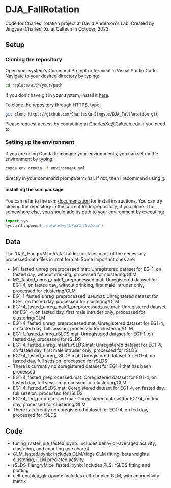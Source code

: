 # DJA_FallRotation

Code for Charles' rotation project at David Anderson's Lab. Created by Jingyue (Charles) Xu at Caltech in October, 2023.

## Setup

### Cloning the repository

Open your system's Command Prompt or terminal in Visual Studio Code. Navigate to your desired directory by typing:
```bash
cd replace/with/your/path
```

If you don't have git in your system, install it [here](https://git-scm.com/downloads).

To clone the repository through HTTPS, type:
```bash
git clone https://github.com/CharlesXu-Jingyue/DJA_FallRotation.git
```
Please request access by contacting at CharlesXu@Caltech.edu if you need to.

### Setting up the environment

If you are using Conda to manage your environments, you can set up the environment by typing:
```bash
conda env create -f environment.yml
```
directly in your command prompt/terminal. If not, then I recommand using [it](https://www.anaconda.com/download/).

#### Installing the ssm package

You can refer to the ssm [documentation](https://github.com/lindermanlab/ssm) for install instructions. You can try cloning the repository in the current folder/repository; if you clone it to somewhere else, you should add its path to your environment by executing:
```python
import sys
sys.path.append('replace/with/path/to/ssm')
```

## Data

The 'DJA_HangryMice/data' folder contains most of the necessary processed data files in .mat format. Some important ones are:
- M1_fasted_unreg_preprocessed.mat: Unregistered dataset for EG-1, on fasted day, without drinking, processed for clustering/GLM
- M2_fasted_unreg_male1_preprocessed.mat: Unregistered dataset for EG1-4, on fasted day, without drinking, first male intruder only, processed for clustering/GLM
- EG1-1_fasted_unreg_preprocessed_use.mat: Unregistered dataset for EG-1, on fasted day, processed for clustering/GLM
- EG1-4_fasted_unreg_male1_preprocessed_use.mat: Unregistered dataset for EG1-4, on fasted day, first male intruder only, processed for clustering/GLM
- EG1-4_fasted_unreg_preprocessed.mat: Unregistered dataset for EG1-4, on fasted day, full session, processed for clustering/GLM
- EG1-1_fasted_unreg_rSLDS.mat: Unregistered dataset for EG1-1, on fasted day, processed for rSLDS
- EG1-4_fasted_unreg_male1_rSLDS.mat: Unregistered dataset for EG1-4, on fasted day, first male intruder only, processed for rSLDS
- EG1-4_fasted_unreg_rSLDS.mat: Unregistered dataset for EG1-4, on fasted day, full session, processed for rSLDS
- There is currently no coregistered dataset for EG1-1 that has been processed
- EG1-4_fasted_preprocessed.mat: Coregistered dataset for EG1-4, on fasted day, full session, processed for clustering/GLM
- EG1-4_fasted_rSLDS.mat: Coregistered dataset for EG1-4, on fasted day, full session, processed for rSLDS
- EG1-4_fed_preprocessed.mat: Coregistered dataset for EG1-4, on fed day, processed for clustering/GLM
- There is currently no coregistered dataset for EG1-4, on fed day, processed for rSLDS

## Code

- tuning_raster_pie_fasted.ipynb: Includes behavior-averaged activity, clustering, and counting (pie charts)
- GLM_fasted.ipynb: Includes OLM/ridge GLM fitting, beta weights clustering, GLM predicted activity
- rSLDS_HangryMice_fasted.ipynb: Includes PLS, rSLDS fitting and plotting
- cell-coupled_glm.ipynb: Includes cell-coupled GLM, with connectivity matrix